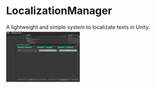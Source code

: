 # LocalizationManager
A lightweight and simple system to localizate texts in Unity.
<img src="images/localizationManagerWindow.PNG" width="200">
